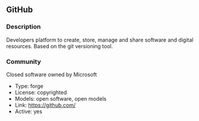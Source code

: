 ## GitHub

### Description

Developers platform to create, store, manage and share software and digital resources. Based on the git versioning tool.

### Community

Closed software owned by Microsoft

- Type: forge
- License: copyrighted
- Models: open software, open models
- Link: https://github.com/
- Active: yes
